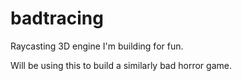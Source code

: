 # badtracing

Raycasting 3D engine I'm building for fun.

Will be using this to build a similarly bad horror game.
